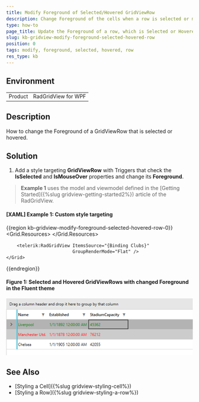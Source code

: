 ```yaml
---
title: Modify Foreground of Selected/Hovered GridViewRow
description: Change Foreground of the cells when a row is selected or mouseovered
type: how-to
page_title: Update the Foreground of a row, which is Selected or Hovered
slug: kb-gridview-modify-foreground-selected-hovered-row
position: 0
tags: modify, foreground, selected, hovered, row
res_type: kb
---
```


## Environment
<table>
    <tbody>
	    <tr>
	    	<td>Product</td>
	    	<td>RadGridView for WPF</td>
	    </tr>
    </tbody>
</table>

## Description

How to change the Foreground of а GridViewRow that is selected or hovered. 

## Solution

1. Add a style targeting __GridViewRow__ with Triggers that check the __IsSelected__ and __IsMouseOver__ properties and change its __Foreground__. 

> __Example 1__ uses the model and viewmodel defined in the [Getting Started]({%slug gridview-getting-started2%}) article of the RadGridView.
 
#### __[XAML] Example 1: Custom style targeting__
{{region kb-gridview-modify-foreground-selected-hovered-row-0}}
	<Grid>
        <Grid.Resources>
            <!-- If you are using the NoXaml binaries, you should base the style on the default one for the theme like so-->
            <!-- <Style TargetType="telerik:GridViewRow" BasedOn="{StaticResource GridViewRowStyle}"> -->
            <Style TargetType="telerik:GridViewRow" >
                <Style.Triggers>
                    <Trigger Property="IsSelected" Value="True">
                        <Setter Property="Foreground" Value="Red" />
                    </Trigger>
                    <MultiTrigger >
                        <MultiTrigger.Conditions>
                            <Condition Property="IsMouseOver" Value="True"/>
                            <Condition Property="IsSelected" Value="False"/>
                        </MultiTrigger.Conditions>
                        <Setter Property="Foreground" Value="Green" />
                    </MultiTrigger>
                </Style.Triggers>
            </Style>
        </Grid.Resources>

        <telerik:RadGridView ItemsSource="{Binding Clubs}"
                             GroupRenderMode="Flat" />
    </Grid>
{{endregion}}

#### __Figure 1: Selected and Hovered GridViewRows with changed Foreground in the Fluent theme__
![Selected and Hovered GridViewRows with changed Foreground in the Fluent theme](images/kb-gridview-row-modify-foreground.png)

## See Also
* [Styling a Cell]({%slug gridview-styling-cell%})
* [Styling a Row]({%slug  gridview-styling-a-row%})
